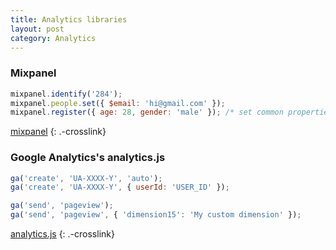 ```yaml
---
title: Analytics libraries
layout: post
category: Analytics
---
```


### Mixpanel

```js
mixpanel.identify('284');
mixpanel.people.set({ $email: 'hi@gmail.com' });
mixpanel.register({ age: 28, gender: 'male' }); /* set common properties */
```

[mixpanel](./mixpanel)
{: .-crosslink}

### Google Analytics's analytics.js

```js
ga('create', 'UA-XXXX-Y', 'auto');
ga('create', 'UA-XXXX-Y', { userId: 'USER_ID' });
```

```js
ga('send', 'pageview');
ga('send', 'pageview', { 'dimension15': 'My custom dimension' });
```

[analytics.js](./analytics.js)
{: .-crosslink}
